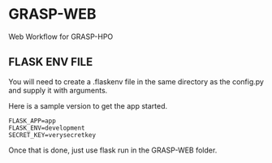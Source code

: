# GRASP-WEB
Web Workflow for GRASP-HPO

## FLASK ENV FILE
You will need to create a .flaskenv file in the same directory as the config.py and supply it with arguments. 

Here is a sample version to get the app started.
```
FLASK_APP=app
FLASK_ENV=development
SECRET_KEY=verysecretkey
```
Once that is done, just use flask run in the GRASP-WEB folder.
